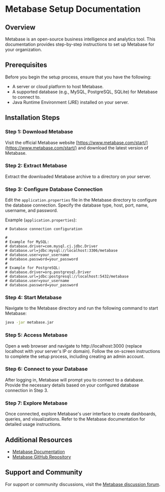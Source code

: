 # Metabase Setup Documentation

## Overview

Metabase is an open-source business intelligence and analytics tool. This documentation provides step-by-step instructions to set up Metabase for your organization.

## Prerequisites

Before you begin the setup process, ensure that you have the following:

- A server or cloud platform to host Metabase.
- A supported database (e.g., MySQL, PostgreSQL, SQLite) for Metabase to connect to.
- Java Runtime Environment (JRE) installed on your server.

## Installation Steps

### Step 1: Download Metabase

Visit the official Metabase website [https://www.metabase.com/start/](https://www.metabase.com/start/) and download the latest version of Metabase.

### Step 2: Extract Metabase

Extract the downloaded Metabase archive to a directory on your server.

### Step 3: Configure Database Connection

Edit the `application.properties` file in the Metabase directory to configure the database connection. Specify the database type, host, port, name, username, and password.

Example (`application.properties`):

```plaintext
# Database connection configuration

#
# Example for MySQL:
# database.driver=com.mysql.cj.jdbc.Driver
# database.url=jdbc:mysql://localhost:3306/metabase
# database.user=your_username
# database.password=your_password
#
# Example for PostgreSQL:
# database.driver=org.postgresql.Driver
# database.url=jdbc:postgresql://localhost:5432/metabase
# database.user=your_username
# database.password=your_password
```

### Step 4: Start Metabase
Navigate to the Metabase directory and run the following command to start Metabase:
```bash
java -jar metabase.jar
```
### Step 5: Access Metabase
Open a web browser and navigate to http://localhost:3000 (replace localhost with your server's IP or domain). Follow the on-screen instructions to complete the setup process, including creating an admin account.

### Step 6: Connect to your Database
After logging in, Metabase will prompt you to connect to a database. Provide the necessary details based on your configured database connection in Step 3.

### Step 7: Explore Metabase
Once connected, explore Metabase's user interface to create dashboards, queries, and visualizations. Refer to the Metabase documentation for detailed usage instructions.

## Additional Resources

- [Metabase Documentation](https://www.metabase.com/docs/latest/)
- [Metabase GitHub Repository](https://github.com/metabase/metabase)

## Support and Community

For support or community discussions, visit the [Metabase discussion forum](https://discourse.metabase.com/).

